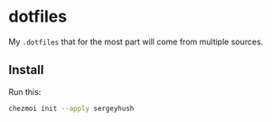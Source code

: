 # dotfiles

My `.dotfiles` that for the most part will come from multiple sources.

## Install

Run this:

```sh
chezmoi init --apply sergeyhush
```
